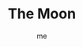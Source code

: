 ---
# basics
title     		 : "The Moon"
token					 : 'major-18'
card_type			 : '' # major, minor, court
layout				 : "tarot-card"
author    		 : 'me'
one_liner 		 : "Mystery, fantasy, imagination, dreams, uncertainty"
alt_names			 : []
images				 : ['/assets/images/tarot/rws/rw-major-18.jpg']
keywords			 : ['mystery', 'fantasy', 'imagination', 'dreams', 'uncertainty']
url						 : 'tarot/cards/major-18'
aliases				 : ['moon', 'the-moon']

meaning_light  : "Enjoying healthy fantasies and daydreams. Using your imagination. Practicing magic or celebrating the magic of everyday life. Attuning yourself to the cycles of nature. Embracing the unknown."

meaning_shadow : "Becoming unable to separate fantasy from reality. Suffering from delusions. Losing your appreciation for the fantastic or magical. Adopting a ruthlessly logical mindset. Failing to appreciate life’s mysteries."

# more detail
correspondence_suit 				: ""
correspondence_archetype 		: "The Holy Feminine/The Crone"
correspondence_hebrew 			: "Koph/Back of the Head/100"
correspondence_element 			: ""
correspondence_planet 			: ""
correspondence_astrological : "Pisces"
correspondence_mystical 		: "Kali, the dark-skinned divine mother associated with time, the eternal night, and the female principle. Hecate, goddess of night and darkness, who, like Anubis, assists others in their travels to the underworld."
correspondence_story 				: "With nothing left to lose, the main character commits to a dangerous or unlikely course of action as part of a last-ditch effort to reach his or her goal."

advice_relationships 	 : "Moonlight becomes you, so don’t be afraid to indulge in a little romantic lunacy. Navigating your way to a fulfilling relationship involves risks. Some people will say you’re crazy. Pay attention to your instincts, surround yourself with loyal guides, and make your move."

advice_work 					 : "Avoid linear/logical approaches and go with your gut. Brainstorm. Put the rules aside and use your imagination. What would happen if restrictions were removed? What might happen? What could happen? A little lunacy can be a good thing; blow off steam, change your habits, and try working in a different light."

advice_spirituality 	 : "How does your personal spiritual path incorporate the Divine Feminine? What qualities would a divine mother offer? Which aspects of your personal spirituality would benefit from a feminine touch? How might contact with the divine feminine benefit you today? How might you honor or invite that energy?"

advice_personal_growth : "Faced with an uncertain future, you might feel led to abandon your search for self and crawl back into your shell. You can move forward without tossing caution to the wind. Uncertainty can be the mother of great creativity. Listen your instincts, clarify your path, and keep going."

advice_fortune_telling : "Watch for problems at the end of the month. Someone you know needs to howl at the moon more often. Someone is about to change his or her mind about an important decision."

questions	: ["How is your situation shaped by repeating events? By rare ones?", "To what extent might your own fears be rooted in imagination alone?", "What is your greatest fear? Does it play a role in your current situation?", "How can I face my fears and move forward?", "What helpers can serve me as guides through my personal darkness?", "How can I deal with the unknown in healthy ways?"]

# referenced in the symbols.toml data file
symbols	  : ['9', 'moon', 'moon-droplets', 'howling-dog-and-wolf', 'lobster', 'two-towers']

# metadata
suppress_topnav : true
related_cards 	: []

---